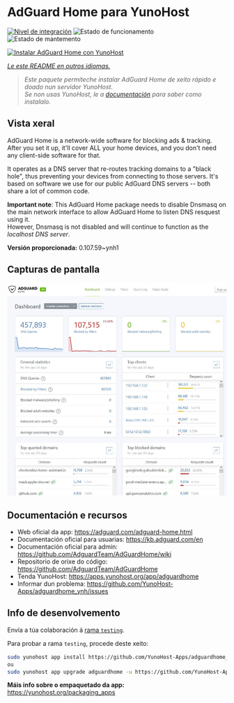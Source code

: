 <!--
NOTA: Este README foi creado automáticamente por <https://github.com/YunoHost/apps/tree/master/tools/readme_generator>
NON debe editarse manualmente.
-->

# AdGuard Home para YunoHost

[![Nivel de integración](https://apps.yunohost.org/badge/integration/adguardhome)](https://ci-apps.yunohost.org/ci/apps/adguardhome/)
![Estado de funcionamento](https://apps.yunohost.org/badge/state/adguardhome)
![Estado de mantemento](https://apps.yunohost.org/badge/maintained/adguardhome)

[![Instalar AdGuard Home con YunoHost](https://install-app.yunohost.org/install-with-yunohost.svg)](https://install-app.yunohost.org/?app=adguardhome)

*[Le este README en outros idiomas.](./ALL_README.md)*

> *Este paquete permíteche instalar AdGuard Home de xeito rápido e doado nun servidor YunoHost.*  
> *Se non usas YunoHost, le a [documentación](https://yunohost.org/install) para saber como instalalo.*

## Vista xeral

AdGuard Home is a network-wide software for blocking ads & tracking. After you set it up, it'll cover ALL your home devices, and you don't need any client-side software for that.

It operates as a DNS server that re-routes tracking domains to a "black hole", thus preventing your devices from connecting to those servers. It's based on software we use for our public AdGuard DNS servers -- both share a lot of common code.

**Important note**: This AdGuard Home package needs to disable Dnsmasq on the main network interface to allow AdGuard Home to listen DNS resquest using it.  
However, Dnsmasq is not disabled and will continue to function as the *localhost DNS server*.


**Versión proporcionada:** 0.107.59~ynh1

## Capturas de pantalla

![Captura de pantalla de AdGuard Home](./doc/screenshots/screenshot.jpg)

## Documentación e recursos

- Web oficial da app: <https://adguard.com/adguard-home.html>
- Documentación oficial para usuarias: <https://kb.adguard.com/en>
- Documentación oficial para admin: <https://github.com/AdguardTeam/AdGuardHome/wiki>
- Repositorio de orixe do código: <https://github.com/AdguardTeam/AdGuardHome>
- Tenda YunoHost: <https://apps.yunohost.org/app/adguardhome>
- Informar dun problema: <https://github.com/YunoHost-Apps/adguardhome_ynh/issues>

## Info de desenvolvemento

Envía a túa colaboración á [rama `testing`](https://github.com/YunoHost-Apps/adguardhome_ynh/tree/testing).

Para probar a rama `testing`, procede deste xeito:

```bash
sudo yunohost app install https://github.com/YunoHost-Apps/adguardhome_ynh/tree/testing --debug
ou
sudo yunohost app upgrade adguardhome -u https://github.com/YunoHost-Apps/adguardhome_ynh/tree/testing --debug
```

**Máis info sobre o empaquetado da app:** <https://yunohost.org/packaging_apps>
